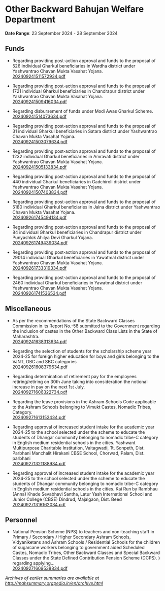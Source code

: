 # Other Backward Bahujan Welfare Department

**Date Range**: 23 September 2024 - 28 September 2024


## Funds
- Regarding providing post-action approval and funds to the proposal of 526 individual Gharkul beneficiaries in Wardha district under Yashwantrao Chavan Mukta Vasahat Yojana.\
  [202409241511572934.pdf](https://gr.maharashtra.gov.in/Site/Upload/Government%20Resolutions/English/202409241511572934...pdf)

- Regarding providing post-action approval and funds to the proposal of 1721 individual Gharkul beneficiaries in Chandrapur district under Yashwantrao Chavan Mukta Vasahat Yojana.\
  [202409241509416034.pdf](https://gr.maharashtra.gov.in/Site/Upload/Government%20Resolutions/English/202409241509416034...pdf)

- Regarding disbursement of funds under Modi Awas Gharkul Scheme.\
  [202409241514073634.pdf](https://gr.maharashtra.gov.in/Site/Upload/Government%20Resolutions/English/202409241514073634.pdf)

- Regarding providing post-action approval and funds to the proposal of 31 individual Gharkul beneficiaries in Satara district under Yashwantrao Chavan Mukta Vasahat Yojana.\
  [202409241503079634.pdf](https://gr.maharashtra.gov.in/Site/Upload/Government%20Resolutions/English/202409241503079634...pdf)

- Regarding providing post-action approval and funds to the proposal of 1232 individual Gharkul beneficiaries in Amravati district under Yashwantrao Chavan Mukta Vasahat Yojana.\
  [202409241505133834.pdf](https://gr.maharashtra.gov.in/Site/Upload/Government%20Resolutions/English/202409241505133834.pdf)

- Regarding providing post-action approval and funds to the proposal of 440 individual Gharkul beneficiaries in Gadchiroli district under Yashwantrao Chavan Mukta Vasahat Yojana.\
  [202409241507403834.pdf](https://gr.maharashtra.gov.in/Site/Upload/Government%20Resolutions/English/202409241507403834...pdf)

- Regarding providing post-action approval and funds to the proposal of 5180 individual Gharkul beneficiaries in Jalna district under Yashwantrao Chavan Mukta Vasahat Yojana.\
  [202409261745494134.pdf](https://gr.maharashtra.gov.in/Site/Upload/Government%20Resolutions/English/202409261745494134.pdf)

- Regarding providing post-action approval and funds to the proposal of 84 individual Gharkul beneficiaries in Chandrapur district under Punyashlok Ahilya Devi Gharkul Yojana.\
  [202409261749439034.pdf](https://gr.maharashtra.gov.in/Site/Upload/Government%20Resolutions/English/202409261749439034.pdf)

- Regarding providing post-action approval and funds to the proposal of 29014 individual Gharkul beneficiaries in Yawatmal district under Yashwantrao Chavan Mukta Vasahat Yojana.\
  [202409261733319334.pdf](https://gr.maharashtra.gov.in/Site/Upload/Government%20Resolutions/English/202409261733319334..pdf)

- Regarding providing post-action approval and funds to the proposal of 2460 individual Gharkul beneficiaries in Yawatmal district under Yashwantrao Chavan Mukta Vasahat Yojana.\
  [202409261741536534.pdf](https://gr.maharashtra.gov.in/Site/Upload/Government%20Resolutions/English/202409261741536534.pdf)

## Miscellaneous
- As per the recommendations of the State Backward Classes Commission in its Report No.-58 submitted to the Government regarding the inclusion of castes in the Other Backward Class Lists in the State of Maharashtra.\
  [202409241638313634.pdf](https://gr.maharashtra.gov.in/Site/Upload/Government%20Resolutions/English/202409241638313634.pdf)

- Regarding the selection of students for the scholarship scheme year 2024-25 for foreign higher education for boys and girls belonging to the VJNT, OBC and SBC categories\
  [202409261608379634.pdf](https://gr.maharashtra.gov.in/Site/Upload/Government%20Resolutions/English/202409261608379634.pdf)

- Regarding determination of retirement pay for the employees retiring/retiring on 30th June taking into consideration the notional increase in pay on the next 1st July.\
  [202409271606322734.pdf](https://gr.maharashtra.gov.in/Site/Upload/Government%20Resolutions/English/202409271606322734.pdf)

- Regarding the leave provisions in the Ashram Schools Code applicable to the Ashram Schools belonging to Vimukt Castes, Nomadic Tribes, Category.\
  [202409271613152434.pdf](https://gr.maharashtra.gov.in/Site/Upload/Government%20Resolutions/English/202409271613152434.pdf)

- Regarding approval of increased student intake for the academic year 2024-25 to the school selected under the scheme to educate the students of Dhangar community belonging to nomadic tribe-C category in English medium residential schools in the cities. Yashwant Multipurpose Charitable Institution, Vaitagwadi, Tt. Sonpeth, Dist. Parbhani Manchalit Hirakani CBSE School, Chorwad, Palam, Dist. parbhani\
  [202409271321188934.pdf](https://gr.maharashtra.gov.in/Site/Upload/Government%20Resolutions/English/202409271321188934.pdf)

- Regarding approval of increased student intake for the academic year 2024-25 to the school selected under the scheme to educate the students of Dhangar community belonging to nomadic tribe-C category in English medium residential schools in the cities. Kai Run by Rambhau (Anna) Khade Sevabhavi Santha, Latur Yash International School and Junior College (CBSE) Dindrud, Majalgaon, Dist. Beed\
  [202409271316162034.pdf](https://gr.maharashtra.gov.in/Site/Upload/Government%20Resolutions/English/202409271316162034.pdf)

## Personnel
- National Pension Scheme (NPS) to teachers and non-teaching staff in Primary / Secondary / Higher Secondary Ashram Schools, Vidyaniketans and Ashram Schools / Residential Schools for the children of sugarcane workers belonging to government aided Scheduled Castes, Nomadic Tribes, Other Backward Classes and Special Backward Classes under the State Defined Contribution Pension Scheme (DCPS). ) regarding applying...\
  [202409271609538834.pdf](https://gr.maharashtra.gov.in/Site/Upload/Government%20Resolutions/English/202409271609538834.pdf)


*Archives of earlier summaries are available at http://mahsummary.orgpedia.in/en/archive.html*